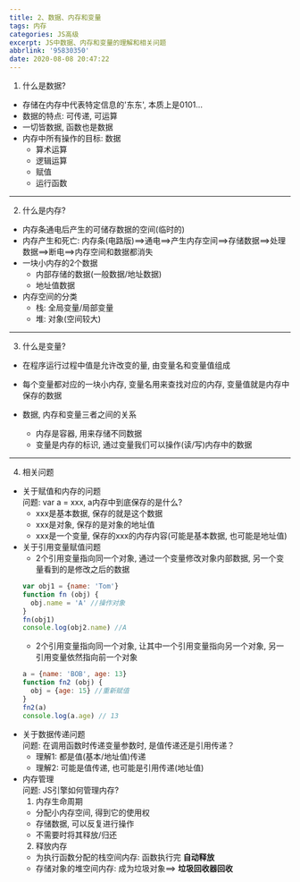 ```yaml
---
title: 2、数据、内存和变量
tags: 内存
categories: JS高级
excerpt: JS中数据、内存和变量的理解和相关问题
abbrlink: '95830350'
date: 2020-08-08 20:47:22
---
```

1. 什么是数据?
  * 存储在内存中代表特定信息的'东东', 本质上是0101...
  * 数据的特点: 可传递, 可运算
  * 一切皆数据, 函数也是数据
  * 内存中所有操作的目标: 数据
    * 算术运算
    * 逻辑运算
    * 赋值
    * 运行函数
*********************
2. 什么是内存?
  * 内存条通电后产生的可储存数据的空间(临时的)
  * 内存产生和死亡: 内存条(电路版)==>通电==>产生内存空间==>存储数据==>处理数据==>断电==>内存空间和数据都消失
  * 一块小内存的2个数据
     * 内部存储的数据(一般数据/地址数据)
     * 地址值数据
  * 内存空间的分类
    * 栈: 全局变量/局部变量
    * 堆: 对象(空间较大)
*********************
3. 什么是变量?
  * 在程序运行过程中值是允许改变的量, 由变量名和变量值组成
  * 每个变量都对应的一块小内存, 变量名用来查找对应的内存, 变量值就是内存中保存的数据

  * 数据, 内存和变量三者之间的关系
    * 内存是容器, 用来存储不同数据
    * 变量是内存的标识, 通过变量我们可以操作(读/写)内存中的数据
*********************
4. 相关问题
* 关于赋值和内存的问题  
    问题: var a = xxx, a内存中到底保存的是什么?
    * xxx是基本数据, 保存的就是这个数据
    * xxx是对象, 保存的是对象的地址值
    * xxx是一个变量, 保存的xxx的内存内容(可能是基本数据, 也可能是地址值)
* 关于引用变量赋值问题
  * 2个引用变量指向同一个对象, 通过一个变量修改对象内部数据, 另一个变量看到的是修改之后的数据
  ```js
  var obj1 = {name: 'Tom'}
  function fn (obj) {
    obj.name = 'A' //操作对象
  }
  fn(obj1)
  console.log(obj2.name) //A
  ```
  * 2个引用变量指向同一个对象, 让其中一个引用变量指向另一个对象, 另一引用变量依然指向前一个对象
  ```js
  a = {name: 'BOB', age: 13}
  function fn2 (obj) {
    obj = {age: 15} //重新赋值
  }
  fn2(a)
  console.log(a.age) // 13
  ```
* 关于数据传递问题   
问题: 在调用函数时传递变量参数时, 是值传递还是引用传递？
  * 理解1: 都是值(基本/地址值)传递
  * 理解2: 可能是值传递, 也可能是引用传递(地址值)
* 内存管理   
问题: JS引擎如何管理内存?
  1. 内存生命周期  
    * 分配小内存空间, 得到它的使用权
    * 存储数据, 可以反复进行操作
    * 不需要时将其释放/归还
  2. 释放内存
    * 为执行函数分配的栈空间内存: 函数执行完 **自动释放**
    * 存储对象的堆空间内存: 成为垃圾对象==> **垃圾回收器回收**
